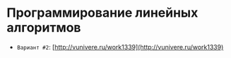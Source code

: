 
Программирование линейных алгоритмов
====================================
* `Вариант #2`: [http://vunivere.ru/work1339](http://vunivere.ru/work1339)